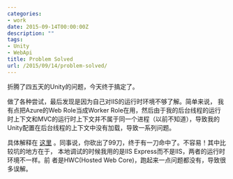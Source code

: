 ```yaml
---
categories:
- work
date: 2015-09-14T00:00:00Z
description: ""
tags:
- Unity
- WebApi
title: Problem Solved
url: /2015/09/14/problem-solved/
---
```



折腾了四五天的Unity的问题，今天终于搞定了。

做了各种尝试，最后发现是因为自己对IIS的运行时环境不够了解。简单来说，
我有点把Azure的Web Role当成Worker Role在用，然后由于我的后台线程的运行
时上下文和MVC的运行时上下文并不属于同一个进程（以前不知道），导致我的
Unity配置在后台线程的上下文中没有加载，导致一系列问题。

具体解释在
[这里](https://azure.microsoft.com/en-us/blog/new-full-iis-capabilities-differences-from-hosted-web-core/?rnd=1)
。同事说，你砍出了99刀，终于有一刀命中了。不容易！其中比较坑的地方在于，
本地调试的时候我用的是IIS Express而不是IIS，两者的运行时环境不一样。前
者是HWC(Hosted Web Core)，跑起来一点问题都没有，导致很多误解。
